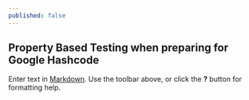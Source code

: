 ```yaml
---
published: false
---
```

## Property Based Testing when preparing for Google Hashcode

Enter text in [Markdown](http://daringfireball.net/projects/markdown/). Use the toolbar above, or click the **?** button for formatting help.
